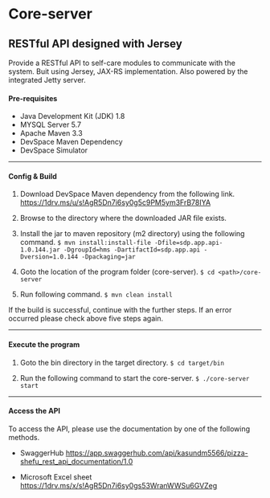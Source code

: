 # Core-server
RESTful API designed with Jersey 
---
Provide a RESTful API to self-care modules to communicate with the system. Buit using Jersey, JAX-RS implementation. Also powered by the integrated Jetty server.

#### Pre-requisites
* Java Development Kit (JDK) 1.8
* MYSQL Server 5.7
* Apache Maven 3.3
* DevSpace Maven Dependency
* DevSpace Simulator
___
#### Config & Build
1. Download DevSpace Maven dependency from the following link.
https://1drv.ms/u/s!AgR5Dn7i6sy0g5c9PM5ym3FrB78IYA

2. Browse to the directory where the downloaded JAR file exists.

3. Install the jar to maven repository (m2 directory) using the following command.
`$ mvn install:install-file -Dfile=sdp.app.api-1.0.144.jar -DgroupId=hms -DartifactId=sdp.app.api -Dversion=1.0.144 -Dpackaging=jar`

4. Goto the location of the program folder (core-server).
`$ cd <path>/core-server`

5. Run following command.
`$ mvn clean install`

If the build is successful, continue with the further steps.
If an error occurred please check above five steps again.
___
#### Execute the program
1. Goto the bin directory in the target directory.
`$ cd target/bin`</br>

2. Run the following command to start the core-server.
`$ ./core-server start`</br>
___
#### Access the API
To access the API, please use the documentation by one of the following methods.

* SwaggerHub
https://app.swaggerhub.com/api/kasundm5566/pizza-shefu_rest_api_documentation/1.0

* Microsoft Excel sheet
https://1drv.ms/x/s!AgR5Dn7i6sy0gs53WranWWSu6GVZeg